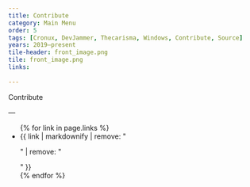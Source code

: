 ```yaml
---
title: Contribute
category: Main Menu
order: 5
tags: [Cronux, DevJammer, Thecarisma, Windows, Contribute, Source]
years: 2019–present
tile-header: front_image.png
tile: front_image.png
links:
  
---
```

Contribute

—
<ul>
{% for link in page.links %}
  <li>{{ link | markdownify | remove: "<p>" | remove: "</p>" }}</li>
{% endfor %}
</ul>

